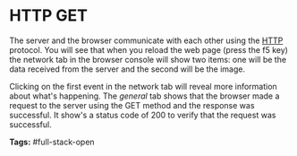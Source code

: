 # HTTP GET
The server and the browser communicate with each other using the [HTTP ](https://developer.mozilla.org/en-US/docs/Web/HTTP) protocol. You will see that when you reload the web page (press the  f5 key) the network tab in the browser console will show two items: one will be the data received from the server and the second will be the image.

Clicking on the first event in the network tab will reveal more information about what's happening. The *general* tab shows that the browser made a request to the server using the GET method and the response was successful. It show's a status code of 200 to verify that the request was successful.

**Tags:** #full-stack-open